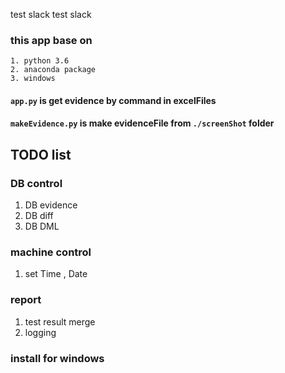 test slack test slack 

### this app base on
    1. python 3.6
    2. anaconda package
    3. windows 

#### `app.py` is get evidence by command in excelFiles
#### `makeEvidence.py` is make evidenceFile from `./screenShot` folder 


## TODO list 

### DB control 
1. DB evidence 
1. DB diff
1. DB DML

### machine control 
1. set Time , Date

### report 
1. test result merge 
1. logging

### install for windows
